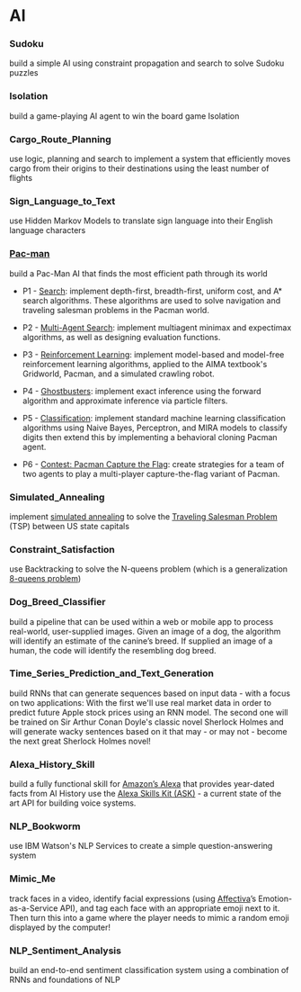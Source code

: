 # AI

### Sudoku
build a simple AI using constraint propagation and search to solve Sudoku puzzles

### Isolation
build a game-playing AI agent to win the board game Isolation

### Cargo_Route_Planning
use logic, planning and search to implement a system that efficiently moves cargo from their origins to their destinations using the least number of flights

### Sign_Language_to_Text
use Hidden Markov Models to translate sign language into their English language characters

### [Pac-man](http://inst.eecs.berkeley.edu/~cs188/pacman/project_overview.html)
build a Pac-Man AI that finds the most efficient path through its world

* P1 - [Search](http://inst.eecs.berkeley.edu/~cs188/pacman/search.html): implement depth-first, breadth-first, uniform cost, and A* search algorithms. These algorithms are used to solve navigation and traveling salesman problems in the Pacman world.

* P2 - [Multi-Agent Search](http://inst.eecs.berkeley.edu/~cs188/pacman/multiagent.html): implement multiagent minimax and expectimax algorithms, as well as designing evaluation functions.

* P3 - [Reinforcement Learning](http://inst.eecs.berkeley.edu/~cs188/pacman/reinforcement.html): implement model-based and model-free reinforcement learning algorithms, applied to the AIMA textbook's Gridworld, Pacman, and a simulated crawling robot.

* P4 - [Ghostbusters](http://inst.eecs.berkeley.edu/~cs188/pacman/tracking.html): implement exact inference using the forward algorithm and approximate inference via particle filters.   

* P5 - [Classification](http://inst.eecs.berkeley.edu/~cs188/pacman/classification.html): implement standard machine learning classification algorithms using Naive Bayes, Perceptron, and MIRA models to classify digits then extend this by implementing a behavioral cloning Pacman agent.

* P6 - [Contest: Pacman Capture the Flag](http://inst.eecs.berkeley.edu/~cs188/pacman/contest.html): create strategies for a team of two agents to play a multi-player capture-the-flag variant of Pacman.  

### Simulated_Annealing
implement [simulated annealing](https://en.wikipedia.org/wiki/Simulated_annealing) to solve the [Traveling Salesman Problem](https://en.wikipedia.org/wiki/Travelling_salesman_problem) (TSP) between US state capitals

### Constraint_Satisfaction
use Backtracking to solve the N-queens problem (which is a generalization [8-queens problem](https://en.wikipedia.org/wiki/Eight_queens_puzzle))

### Dog_Breed_Classifier
build a pipeline that can be used within a web or mobile app to process real-world, user-supplied images. Given an image of a dog, the algorithm will identify an estimate of the canine’s breed. If supplied an image of a human, the code will identify the resembling dog breed.  

### Time_Series_Prediction_and_Text_Generation
build RNNs that can generate sequences based on input data - with a focus on two applications: With the first we'll use real market data in order to predict future Apple stock prices using an RNN model. The second one will be trained on Sir Arthur Conan Doyle's classic novel Sherlock Holmes and will generate wacky sentences based on it that may - or may not - become the next great Sherlock Holmes novel!

### Alexa_History_Skill
build a fully functional skill for [Amazon’s Alexa](https://developer.amazon.com/alexa) that provides year-dated facts from AI History use the [Alexa Skills Kit (ASK)](https://developer.amazon.com/alexa-skills-kit) - a current state of the art API for building voice systems.  

### NLP_Bookworm
use IBM Watson's NLP Services to create a simple question-answering system

### Mimic_Me
track faces in a video, identify facial expressions (using [Affectiva](http://www.affectiva.com/)’s Emotion-as-a-Service API), and tag each face with an appropriate emoji next to it. Then turn this into a game where the player needs to mimic a random emoji displayed by the computer!

### NLP_Sentiment_Analysis
build an end-to-end sentiment classification system using a combination of RNNs and foundations of NLP
